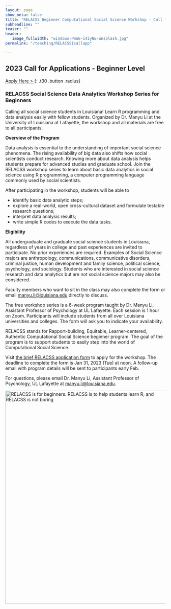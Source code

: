 ```yaml
---
layout: page
show_meta: false
title: "RELACSS Beginner Computational Social Science Workshop - Call for Applications"
subheadline: ""
teaser: ""
header:
   image_fullwidth: "windows-Pmu6-i4iyNE-unsplash.jpg"
permalink: "/teaching/RELACSS1callapp"

---
```



## 2023 Call for Applications - Beginner Level

[Apply Here > ](https://ullafayettepsyc.sjc1.qualtrics.com/jfe/form/SV_3JLv6ew3OwobsHQ)
{: .t30 .button .radius}

### RELACSS Social Science Data Analytics Workshop Series for Beginners 

Calling all social science students in Louisiana! Learn R programming and data analysis easily with fellow students. Organized by Dr. Manyu Li at the University of Louisiana at Lafayette, the workshop and all materials are free to all participants. 

**Overview of the Program**

Data analysis is essential to the understanding of important social science phenomena. The rising availability of big data also shifts how social scientists conduct research. Knowing more about data analysis helps students prepare for advanced studies and graduate school. Join the RELACSS workshop series to learn about basic data analytics in social science using R programming, a computer programming language commonly used by social scientists. 

After participating in the workshop, students will be able to
* identify basic data analytic steps;
* explore a real-world, open cross-cultural dataset and formulate testable research questions;
* interpret data analysis results;
* write simple R codes to execute the data tasks.

**Eligibility**

All undergraduate and graduate social science students in Louisiana, regardless of years in college and past experiences are invited to participate. No prior experiences are required. Examples of Social Science majors are anthropology, communications, communicative disorders, criminal justice, human development and family science, political science, psychology, and sociology. Students who are interested in social science research and data analytics but are not social science majors may also be considered. 

Faculty members who want to sit in the class may also complete the form or email manyu.li@louisiana.edu directly to discuss. 

The free workshop series is a 6-week program taught by Dr. Manyu Li, Assistant Professor of Psychology at UL Lafayette. Each session is 1 hour on Zoom. Participants will include students from all over Louisiana universities and colleges. The form will ask you to indicate your availability. 

RELACSS stands for Rapport-building, Equitable, Learner-centered, Authentic Computational Social Science beginner program. The goal of the program is to support students to easily step into the world of Computational Social Science.

Visit <a href="https://ullafayettepsyc.sjc1.qualtrics.com/jfe/form/SV_3JLv6ew3OwobsHQ" target="_blank">the brief RELACSS application form</a> to apply for the workshop. The deadline to complete the form is Jan 31, 2023 (Tue) at noon. A follow-up email with program details will be sent to participants early Feb. 

For questions, please email Dr. Manyu Li, Assistant Professor of Psychology, UL Lafayette at manyu.li@louisiana.edu.

<img src="https://github.com/manyu26/daisolab/blob/master/images/RELACSSflyer.png?raw=true" alt="RELACSS is for beginners. RELACSS is to help students learn R, and RELACSS is not boring" itemprop="image" width="515" height="667">

